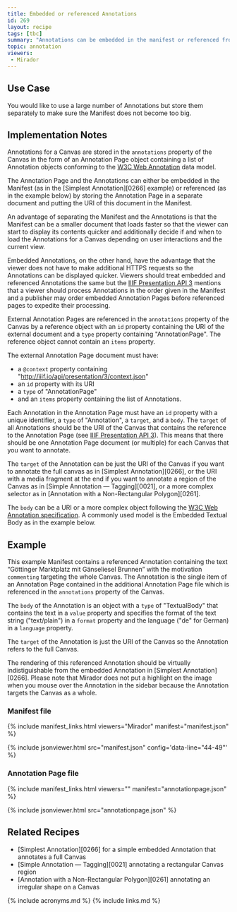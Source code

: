 ```yaml
---
title: Embedded or referenced Annotations
id: 269
layout: recipe
tags: [tbc]
summary: "Annotations can be embedded in the manifest or referenced from external URIs."
topic: annotation
viewers:
 - Mirador
---
```


## Use Case

You would like to use a large number of Annotations but store them separately to make sure the Manifest does not become too big.

## Implementation Notes

Annotations for a Canvas are stored in the `annotations` property of the Canvas in the form of an Annotation Page object containing a list of Annotation objects conforming to the [W3C Web Annotation](https://www.w3.org/TR/annotation-model/) data model.

The Annotation Page and the Annotations can either be embedded in the Manifest (as in the [Simplest Annotation][0266] example) or referenced (as in the example below) by storing the Annotation Page in a separate document and putting the URI of this document in the Manifest.

An advantage of separating the Manifest and the Annotations is that the Manifest can be a smaller document that loads faster so that the viewer can start to display its contents quicker and additionally decide if and when to load the Annotations for a Canvas depending on user interactions and the current view. 

Embedded Annotations, on the other hand, have the advantage that the viewer does not have to make additional HTTPS requests so the Annotations can be displayed quicker. Viewers should treat embedded and referenced Annotations the same but the [IIIF Presentation API 3](https://iiif.io/api/presentation/3.0/#56-annotation) mentions that a viewer should process Annotations in the order given in the Manifest and a publisher may order embedded Annotation Pages before referenced pages to expedite their processing.

External Annotation Pages are referenced in the `annotations` property of the Canvas by a reference object with an `id` property containing the URI of the external document and a `type` property containing "AnnotationPage". The reference object cannot contain an `items` property.

The external Annotation Page document must have:
- a `@context` property containing "http://iiif.io/api/presentation/3/context.json"
- an `id` property with its URI
- a `type` of "AnnotationPage"
- and an `items` property containing the list of Annotations.

Each Annotation in the Annotation Page must have an `id` property with a unique identifier, a `type` of "Annotation", a `target`, and a `body`. The `target` of all Annotations should be the URI of the Canvas that contains the reference to the Annotation Page (see [IIIF Presentation API 3](https://iiif.io/api/presentation/3.0/#55-annotation-page)). This means that there should be one Annotation Page document (or multiple) for each Canvas that you want to annotate.

The `target` of the Annotation can be just the URI of the Canvas if you want to annotate the full canvas as in [Simplest Annotation][0266], or the URI with a media fragment at the end if you want to annotate a region of the Canvas as in [Simple Annotation — Tagging][0021], or a more complex selector as in [Annotation with a Non-Rectangular Polygon][0261]. 

The `body` can be a URI or a more complex object following the [W3C Web Annotation specification](https://www.w3.org/TR/annotation-model/#bodies-and-targets'). A commonly used model is the Embedded Textual Body as in the example below.


## Example

This example Manifest contains a referenced Annotation containing the text “Göttinger Marktplatz mit Gänseliesel Brunnen” with the motivation `commenting` targeting the whole Canvas. The Annotation is the single item of an Annotation Page contained in the additional Annotation Page file which is referenced in the `annotations` property of the Canvas.

The `body` of the Annotation is an object with a `type` of "TextualBody" that contains the text in a `value` property and specifies the format of the text string ("text/plain") in a `format` property and the language ("de" for German) in a `language` property.

The `target` of the Annotation is just the URI of the Canvas so the Annotation refers to the full Canvas.

The rendering of this referenced Annotation should be virtually indistiguishable from the embedded Annotation in [Simplest Annotation][0266]. Please note that Mirador does not put a highlight on the image when you mouse over the Annotation in the sidebar because the Annotation targets the Canvas as a whole.

### Manifest file

{% include manifest_links.html viewers="Mirador" manifest="manifest.json" %}

{% include jsonviewer.html src="manifest.json" config='data-line="44-49"' %}

### Annotation Page file

{% include manifest_links.html viewers="" manifest="annotationpage.json" %}

{% include jsonviewer.html src="annotationpage.json" %}

## Related Recipes

* [Simplest Annotation][0266] for a simple embedded Annotation that annotates a full Canvas
* [Simple Annotation — Tagging][0021] annotating a rectangular Canvas region
* [Annotation with a Non-Rectangular Polygon][0261] annotating an irregular shape on a Canvas


{% include acronyms.md %}
{% include links.md %}

